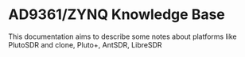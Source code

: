 # AD9361/ZYNQ Knowledge Base

This documentation aims to describe some notes about platforms like PlutoSDR and clone, Pluto+, AntSDR, LibreSDR
